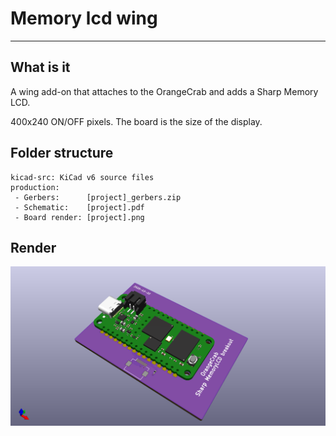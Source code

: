 # Memory lcd wing

---

## What is it

A wing add-on that attaches to the OrangeCrab and adds a Sharp Memory LCD.

400x240 ON/OFF pixels.
The board is the size of the display.

## Folder structure

```
kicad-src: KiCad v6 source files
production:
 - Gerbers:      [project]_gerbers.zip
 - Schematic:    [project].pdf
 - Board render: [project].png
```

## Render

![Render](production/memory-lcd-wing.png "Render")